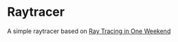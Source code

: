 # Raytracer
A simple raytracer based on [Ray Tracing in One Weekend](https://raytracing.github.io/books/RayTracingInOneWeekend.html)
